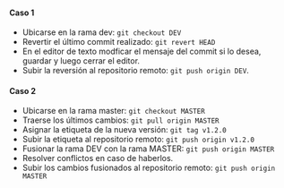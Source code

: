 #### Caso 1
- Ubicarse en la rama dev: `git checkout DEV`
- Revertir el último commit realizado: `git revert HEAD`
- En el editor de texto modficar el mensaje del commit si lo desea, guardar y luego cerrar el editor.
- Subir la reversión al repositorio remoto: `git push origin DEV`.


#### Caso 2
- Ubicarse en la rama master: `git checkout MASTER`
- Traerse los últimos cambios: `git pull origin MASTER`
- Asignar la etiqueta de la nueva versión: `git tag v1.2.0`
- Subir la etiqueta al repositorio remoto: `git push origin v1.2.0`
- Fusionar la rama DEV con la rama MASTER: `git push origin MASTER`
- Resolver conflictos en caso de haberlos.
- Subir los cambios fusionados al repositorio remoto: `git push origin MASTER`
